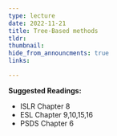 ```yaml
---
type: lecture
date: 2022-11-21
title: Tree-Based methods
tldr: 
thumbnail: 
hide_from_announcments: true
links: 

---
```

**Suggested Readings:**
- ISLR Chapter 8
- ESL Chapter 9,10,15,16
- PSDS Chapter 6
